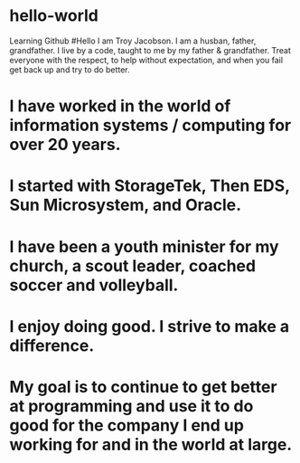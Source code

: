 # hello-world
Learning Github
#Hello I am Troy Jacobson. I am a husban, father, grandfather. I live by a code, taught to me by my father & grandfather. Treat everyone with the respect, to help without expectation, and when you fail get back up and try to do better.
# I have worked in the world of information systems / computing for over 20 years. 
# I started with StorageTek, Then EDS, Sun Microsystem, and Oracle. 
# I have been a youth minister for my church, a scout leader, coached soccer and volleyball.
# I enjoy doing good. I strive to make a difference. 
# My goal is to continue to get better at programming and use it to do good for the company I end up working for and in the world at large.
